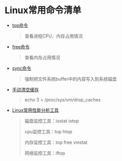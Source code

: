 # Linux常用命令清单

- [top命令](https://blog.csdn.net/m0_51627713/article/details/118091336)

  > 查看进程CPU、内存占用情况

- [free命令](https://blog.51cto.com/u_11060853/2113566)

  > 查看内存占用情况

- [sync命令](https://blog.csdn.net/yyyljw/article/details/115062077)

  > 强制把文件系统buffer中的内容写入到系统磁盘

- [手动清空缓存](https://blog.51cto.com/59465168/2337939)

  > echo 3 > /proc/sys/vm/drop_caches

- [Linux常用性能分析工具](https://blog.csdn.net/yangyijun1990/article/details/106725225)

  > 磁盘监控工具：iostat iotop
  >
  > cpu监控工具：top htop
  >
  > 内存监控工具：top free vmstat
  >
  > 网络监控工具：iftop

